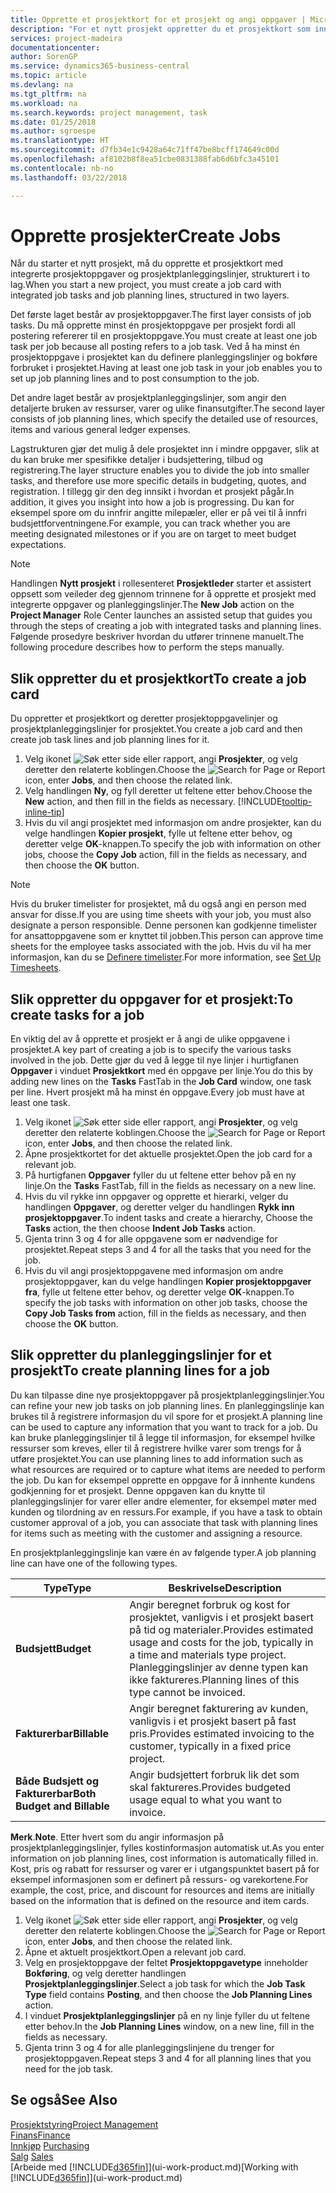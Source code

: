 ```yaml
---
title: Opprette et prosjektkort for et prosjekt og angi oppgaver | Microsoft-dokumentasjon
description: "For et nytt prosjekt oppretter du et prosjektkort som inneholder prosjektoppgaver og planleggingslinjer, slik at det blir enklere å administrere fremdrift og budsjett."
services: project-madeira
documentationcenter: 
author: SorenGP
ms.service: dynamics365-business-central
ms.topic: article
ms.devlang: na
ms.tgt_pltfrm: na
ms.workload: na
ms.search.keywords: project management, task
ms.date: 01/25/2018
ms.author: sgroespe
ms.translationtype: HT
ms.sourcegitcommit: d7fb34e1c9428a64c71ff47be8bcff174649c00d
ms.openlocfilehash: af8102b8f8ea51cbe0831388fab6d6bfc3a45101
ms.contentlocale: nb-no
ms.lasthandoff: 03/22/2018

---
```

# <a name="create-jobs"></a><span data-ttu-id="b9851-103">Opprette prosjekter</span><span class="sxs-lookup"><span data-stu-id="b9851-103">Create Jobs</span></span>
<span data-ttu-id="b9851-104">Når du starter et nytt prosjekt, må du opprette et prosjektkort med integrerte prosjektoppgaver og prosjektplanleggingslinjer, strukturert i to lag.</span><span class="sxs-lookup"><span data-stu-id="b9851-104">When you start a new project, you must create a job card with integrated job tasks and job planning lines, structured in two layers.</span></span>  

<span data-ttu-id="b9851-105">Det første laget består av prosjektoppgaver.</span><span class="sxs-lookup"><span data-stu-id="b9851-105">The first layer consists of job tasks.</span></span> <span data-ttu-id="b9851-106">Du må opprette minst én prosjektoppgave per prosjekt fordi all postering refererer til en prosjektoppgave.</span><span class="sxs-lookup"><span data-stu-id="b9851-106">You must create at least one job task per job because all posting refers to a job task.</span></span> <span data-ttu-id="b9851-107">Ved å ha minst én prosjektoppgave i prosjektet kan du definere planleggingslinjer og bokføre forbruket i prosjektet.</span><span class="sxs-lookup"><span data-stu-id="b9851-107">Having at least one job task in your job enables you to set up job planning lines and to post consumption to the job.</span></span>

<span data-ttu-id="b9851-108">Det andre laget består av prosjektplanleggingslinjer, som angir den detaljerte bruken av ressurser, varer og ulike finansutgifter.</span><span class="sxs-lookup"><span data-stu-id="b9851-108">The second layer consists of job planning lines, which specify the detailed use of resources, items and various general ledger expenses.</span></span>

<span data-ttu-id="b9851-109">Lagstrukturen gjør det mulig å dele prosjektet inn i mindre oppgaver, slik at du kan bruke mer spesifikke detaljer i budsjettering, tilbud og registrering.</span><span class="sxs-lookup"><span data-stu-id="b9851-109">The layer structure enables you to divide the job into smaller tasks, and therefore use more specific details in budgeting, quotes, and registration.</span></span> <span data-ttu-id="b9851-110">I tillegg gir den deg innsikt i hvordan et prosjekt pågår.</span><span class="sxs-lookup"><span data-stu-id="b9851-110">In addition, it gives you insight into how a job is progressing.</span></span> <span data-ttu-id="b9851-111">Du kan for eksempel spore om du innfrir angitte milepæler, eller er på vei til å innfri budsjettforventningene.</span><span class="sxs-lookup"><span data-stu-id="b9851-111">For example, you can track whether you are meeting designated milestones or if you are on target to meet budget expectations.</span></span>

> [!NOTE]  
>   <span data-ttu-id="b9851-112">Handlingen **Nytt prosjekt** i rollesenteret **Prosjektleder** starter et assistert oppsett som veileder deg gjennom trinnene for å opprette et prosjekt med integrerte oppgaver og planleggingslinjer.</span><span class="sxs-lookup"><span data-stu-id="b9851-112">The **New Job** action on the **Project Manager** Role Center launches an assisted setup that guides you through the steps of creating a job with integrated tasks and planning lines.</span></span> <span data-ttu-id="b9851-113">Følgende prosedyre beskriver hvordan du utfører trinnene manuelt.</span><span class="sxs-lookup"><span data-stu-id="b9851-113">The following procedure describes how to perform the steps manually.</span></span>

## <a name="to-create-a-job-card"></a><span data-ttu-id="b9851-114">Slik oppretter du et prosjektkort</span><span class="sxs-lookup"><span data-stu-id="b9851-114">To create a job card</span></span>
<span data-ttu-id="b9851-115">Du oppretter et prosjektkort og deretter prosjektoppgavelinjer og prosjektplanleggingslinjer for prosjektet.</span><span class="sxs-lookup"><span data-stu-id="b9851-115">You create a job card and then create job task lines and job planning lines for it.</span></span>

1. <span data-ttu-id="b9851-116">Velg ikonet ![Søk etter side eller rapport](media/ui-search/search_small.png "Søk etter side eller rapport"), angi **Prosjekter**, og velg deretter den relaterte koblingen.</span><span class="sxs-lookup"><span data-stu-id="b9851-116">Choose the ![Search for Page or Report](media/ui-search/search_small.png "Search for Page or Report icon") icon, enter **Jobs**, and then choose the related link.</span></span>  
2. <span data-ttu-id="b9851-117">Velg handlingen **Ny**, og fyll deretter ut feltene etter behov.</span><span class="sxs-lookup"><span data-stu-id="b9851-117">Choose the **New** action, and then fill in the fields as necessary.</span></span> [!INCLUDE[tooltip-inline-tip](includes/tooltip-inline-tip_md.md)]
3. <span data-ttu-id="b9851-118">Hvis du vil angi prosjektet med informasjon om andre prosjekter, kan du velge handlingen **Kopier prosjekt**, fylle ut feltene etter behov, og deretter velge **OK**-knappen.</span><span class="sxs-lookup"><span data-stu-id="b9851-118">To specify the job with information on other jobs, choose the **Copy Job** action, fill in the fields as necessary, and then choose the **OK** button.</span></span>

> [!NOTE]  
>   <span data-ttu-id="b9851-119">Hvis du bruker timelister for prosjektet, må du også angi en person med ansvar for disse.</span><span class="sxs-lookup"><span data-stu-id="b9851-119">If you are using time sheets with your job, you must also designate a person responsible.</span></span> <span data-ttu-id="b9851-120">Denne personen kan godkjenne timelister for ansattoppgavene som er knyttet til jobben.</span><span class="sxs-lookup"><span data-stu-id="b9851-120">This person can approve time sheets for the employee tasks associated with the job.</span></span> <span data-ttu-id="b9851-121">Hvis du vil ha mer informasjon, kan du se [Definere timelister](projects-how-setup-time-sheets.md).</span><span class="sxs-lookup"><span data-stu-id="b9851-121">For more information, see [Set Up Timesheets](projects-how-setup-time-sheets.md).</span></span>

## <a name="to-create-tasks-for-a-job"></a><span data-ttu-id="b9851-122">Slik oppretter du oppgaver for et prosjekt:</span><span class="sxs-lookup"><span data-stu-id="b9851-122">To create tasks for a job</span></span>
<span data-ttu-id="b9851-123">En viktig del av å opprette et prosjekt er å angi de ulike oppgavene i prosjektet.</span><span class="sxs-lookup"><span data-stu-id="b9851-123">A key part of creating a job is to specify the various tasks involved in the job.</span></span> <span data-ttu-id="b9851-124">Dette gjør du ved å legge til nye linjer i hurtigfanen **Oppgaver** i vinduet **Prosjektkort** med én oppgave per linje.</span><span class="sxs-lookup"><span data-stu-id="b9851-124">You do this by adding new lines on the **Tasks** FastTab in the **Job Card** window, one task per line.</span></span> <span data-ttu-id="b9851-125">Hvert prosjekt må ha minst én oppgave.</span><span class="sxs-lookup"><span data-stu-id="b9851-125">Every job must have at least one task.</span></span>

1. <span data-ttu-id="b9851-126">Velg ikonet ![Søk etter side eller rapport](media/ui-search/search_small.png "Søk etter side eller rapport"), angi **Prosjekter**, og velg deretter den relaterte koblingen.</span><span class="sxs-lookup"><span data-stu-id="b9851-126">Choose the ![Search for Page or Report](media/ui-search/search_small.png "Search for Page or Report icon") icon, enter **Jobs**, and then choose the related link.</span></span>
2. <span data-ttu-id="b9851-127">Åpne prosjektkortet for det aktuelle prosjektet.</span><span class="sxs-lookup"><span data-stu-id="b9851-127">Open the job card for a relevant job.</span></span>
3. <span data-ttu-id="b9851-128">På hurtigfanen **Oppgaver** fyller du ut feltene etter behov på en ny linje.</span><span class="sxs-lookup"><span data-stu-id="b9851-128">On the **Tasks** FastTab, fill in the fields as necessary on a new line.</span></span>
4. <span data-ttu-id="b9851-129">Hvis du vil rykke inn oppgaver og opprette et hierarki, velger du handlingen **Oppgaver**, og deretter velger du handlingen **Rykk inn prosjektoppgaver**.</span><span class="sxs-lookup"><span data-stu-id="b9851-129">To indent tasks and create a hierarchy, Choose the **Tasks** action, the then choose **Indent Job Tasks** action.</span></span>
5. <span data-ttu-id="b9851-130">Gjenta trinn 3 og 4 for alle oppgavene som er nødvendige for prosjektet.</span><span class="sxs-lookup"><span data-stu-id="b9851-130">Repeat steps 3 and 4 for all the tasks that you need for the job.</span></span>
6. <span data-ttu-id="b9851-131">Hvis du vil angi prosjektoppgavene med informasjon om andre prosjektoppgaver, kan du velge handlingen **Kopier prosjektoppgaver fra**, fylle ut feltene etter behov, og deretter velge **OK**-knappen.</span><span class="sxs-lookup"><span data-stu-id="b9851-131">To specify the job tasks with information on other job tasks, choose the **Copy Job Tasks from** action, fill in the fields as necessary, and then choose the **OK** button.</span></span>

## <a name="to-create-planning-lines-for-a-job"></a><span data-ttu-id="b9851-132">Slik oppretter du planleggingslinjer for et prosjekt</span><span class="sxs-lookup"><span data-stu-id="b9851-132">To create planning lines for a job</span></span>
<span data-ttu-id="b9851-133">Du kan tilpasse dine nye prosjektoppgaver på prosjektplanleggingslinjer.</span><span class="sxs-lookup"><span data-stu-id="b9851-133">You can refine your new job tasks on job planning lines.</span></span> <span data-ttu-id="b9851-134">En planleggingslinje kan brukes til å registrere informasjon du vil spore for et prosjekt.</span><span class="sxs-lookup"><span data-stu-id="b9851-134">A planning line can be used to capture any information that you want to track for a job.</span></span> <span data-ttu-id="b9851-135">Du kan bruke planleggingslinjer til å legge til informasjon, for eksempel hvilke ressurser som kreves, eller til å registrere hvilke varer som trengs for å utføre prosjektet.</span><span class="sxs-lookup"><span data-stu-id="b9851-135">You can use planning lines to add information such as what resources are required or to capture what items are needed to perform the job.</span></span> <span data-ttu-id="b9851-136">Du kan for eksempel opprette en oppgave for å innhente kundens godkjenning for et prosjekt. Denne oppgaven kan du knytte til planleggingslinjer for varer eller andre elementer, for eksempel møter med kunden og tilordning av en ressurs.</span><span class="sxs-lookup"><span data-stu-id="b9851-136">For example, if you have a task to obtain customer approval of a job, you can associate that task with planning lines for items such as meeting with the customer and assigning a resource.</span></span>  

<span data-ttu-id="b9851-137">En prosjektplanleggingslinje kan være én av følgende typer.</span><span class="sxs-lookup"><span data-stu-id="b9851-137">A job planning line can have one of the following types.</span></span>  

| <span data-ttu-id="b9851-138">Type</span><span class="sxs-lookup"><span data-stu-id="b9851-138">Type</span></span> | <span data-ttu-id="b9851-139">Beskrivelse</span><span class="sxs-lookup"><span data-stu-id="b9851-139">Description</span></span> |
| --- | --- |
| <span data-ttu-id="b9851-140">**Budsjett**</span><span class="sxs-lookup"><span data-stu-id="b9851-140">**Budget**</span></span> |<span data-ttu-id="b9851-141">Angir beregnet forbruk og kost for prosjektet, vanligvis i et prosjekt basert på tid og materialer.</span><span class="sxs-lookup"><span data-stu-id="b9851-141">Provides estimated usage and costs for the job, typically in a time and materials type project.</span></span> <span data-ttu-id="b9851-142">Planleggingslinjer av denne typen kan ikke faktureres.</span><span class="sxs-lookup"><span data-stu-id="b9851-142">Planning lines of this type cannot be invoiced.</span></span> |
| <span data-ttu-id="b9851-143">**Fakturerbar**</span><span class="sxs-lookup"><span data-stu-id="b9851-143">**Billable**</span></span> |<span data-ttu-id="b9851-144">Angir beregnet fakturering av kunden, vanligvis i et prosjekt basert på fast pris.</span><span class="sxs-lookup"><span data-stu-id="b9851-144">Provides estimated invoicing to the customer, typically in a fixed price project.</span></span> |
| <span data-ttu-id="b9851-145">**Både Budsjett og Fakturerbar**</span><span class="sxs-lookup"><span data-stu-id="b9851-145">**Both Budget and Billable**</span></span> |<span data-ttu-id="b9851-146">Angir budsjettert forbruk lik det som skal faktureres.</span><span class="sxs-lookup"><span data-stu-id="b9851-146">Provides budgeted usage equal to what you want to invoice.</span></span> |

<span data-ttu-id="b9851-147">**Merk**.</span><span class="sxs-lookup"><span data-stu-id="b9851-147">**Note**.</span></span> <span data-ttu-id="b9851-148">Etter hvert som du angir informasjon på prosjektplanleggingslinjer, fylles kostinformasjon automatisk ut.</span><span class="sxs-lookup"><span data-stu-id="b9851-148">As you enter information on job planning lines, cost information is automatically filled in.</span></span> <span data-ttu-id="b9851-149">Kost, pris og rabatt for ressurser og varer er i utgangspunktet basert på for eksempel informasjonen som er definert på ressurs- og varekortene.</span><span class="sxs-lookup"><span data-stu-id="b9851-149">For example, the cost, price, and discount for resources and items are initially based on the information that is defined on the resource and item cards.</span></span>

1. <span data-ttu-id="b9851-150">Velg ikonet ![Søk etter side eller rapport](media/ui-search/search_small.png "Søk etter side eller rapport"), angi **Prosjekter**, og velg deretter den relaterte koblingen.</span><span class="sxs-lookup"><span data-stu-id="b9851-150">Choose the ![Search for Page or Report](media/ui-search/search_small.png "Search for Page or Report icon") icon, enter **Jobs**, and then choose the related link.</span></span>
2. <span data-ttu-id="b9851-151">Åpne et aktuelt prosjektkort.</span><span class="sxs-lookup"><span data-stu-id="b9851-151">Open a relevant job card.</span></span>
3. <span data-ttu-id="b9851-152">Velg en prosjektoppgave der feltet **Prosjektoppgavetype** inneholder **Bokføring**, og velg deretter handlingen **Prosjektplanleggingslinjer**.</span><span class="sxs-lookup"><span data-stu-id="b9851-152">Select a job task for which the **Job Task Type** field contains **Posting**, and then choose the **Job Planning Lines** action.</span></span>  
4. <span data-ttu-id="b9851-153">I vinduet **Prosjektplanleggingslinjer** på en ny linje fyller du ut feltene etter behov.</span><span class="sxs-lookup"><span data-stu-id="b9851-153">In the **Job Planning Lines** window, on a new line, fill in the fields as necessary.</span></span>
5. <span data-ttu-id="b9851-154">Gjenta trinn 3 og 4 for alle planleggingslinjene du trenger for prosjektoppgaven.</span><span class="sxs-lookup"><span data-stu-id="b9851-154">Repeat steps 3 and 4 for all planning lines that you need for the job task.</span></span>

## <a name="see-also"></a><span data-ttu-id="b9851-155">Se også</span><span class="sxs-lookup"><span data-stu-id="b9851-155">See Also</span></span>
[<span data-ttu-id="b9851-156">Prosjektstyring</span><span class="sxs-lookup"><span data-stu-id="b9851-156">Project Management</span></span>](projects-manage-projects.md)  
[<span data-ttu-id="b9851-157">Finans</span><span class="sxs-lookup"><span data-stu-id="b9851-157">Finance</span></span>](finance.md)  
<span data-ttu-id="b9851-158">[Innkjøp](purchasing-manage-purchasing.md)       </span><span class="sxs-lookup"><span data-stu-id="b9851-158">[Purchasing](purchasing-manage-purchasing.md)       </span></span>  
<span data-ttu-id="b9851-159">[Salg](sales-manage-sales.md)    </span><span class="sxs-lookup"><span data-stu-id="b9851-159">[Sales](sales-manage-sales.md)    </span></span>  
<span data-ttu-id="b9851-160">[Arbeide med [!INCLUDE[d365fin](includes/d365fin_md.md)]](ui-work-product.md)</span><span class="sxs-lookup"><span data-stu-id="b9851-160">[Working with [!INCLUDE[d365fin](includes/d365fin_md.md)]](ui-work-product.md)</span></span>  

